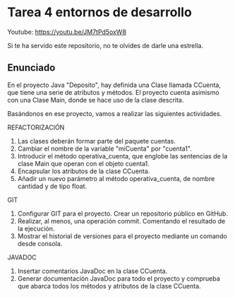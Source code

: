 # Tarea 4 entornos de desarrollo

Youtube: https://youtu.be/JM7tPd5oxW8

Si te ha servido este repositorio, no te olvides de darle una estrella.

## Enunciado

En el proyecto Java "Deposito", hay definida una Clase Ilamada CCuenta, que tiene una serie de atributos y métodos. El proyecto cuenta asimismo con una Clase Main, donde se hace uso de la clase descrita.

Basándonos en ese proyecto, vamos a realizar las siguientes actividades.

REFACTORIZACIÓN

1. Las clases deberán formar parte del paquete cuentas.
2. Cambiar el nombre de la variable "miCuenta" por "cuenta1".
3. Introducir el método operativa_cuenta, que englobe las sentencias de la clase Main que operan con el objeto cuenta1.
4. Encapsular los atributos de la clase CCuenta.
5. Añadir un nuevo parámetro al método operativa_cuenta, de nombre cantidad y de tipo float.

GIT

1. Configurar GIT para el proyecto. Crear un repositorio público en GitHub.
2. Realizar, al menos, una operación commit. Comentando el resultado de la ejecución.
3. Mostrar el historial de versiones para el proyecto mediante un comando desde consola.

JAVADOC

1. Insertar comentarios JavaDoc en la clase CCuenta.
2. Generar documentación JavaDoc para todo el proyecto y comprueba que abarca todos los métodos y atributos de la clase CCuenta.
